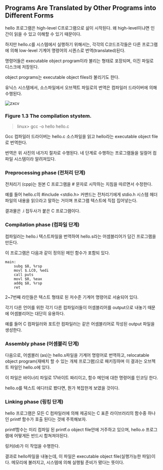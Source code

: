 ## Programs Are Translated by Other Programs into Different Forms

hello 프로그램은 high-level C프로그램으로 삶이 시작된다. 왜 high-level이냐면 인간이 읽을 수 있고 이해할 수 있기 때문이다.

하지만 hello.c를 시스템에서 실행하기 위해서는, 각각의 C코드조각들은 다른 프로그램에 의해 low-level 기계어 명령어의 시퀀스로 번역(translated)된다.

명령어들은 executable object program이라 불리는 형태로 포장되며, 이진 파일로 디스크에 저장된다.

object programs는 executable object files라 불리기도 한다.

유닉스 시스템에서, 소스파일에서 오브젝트 파일로의 번역은 컴파일러 드라이버에 의해 수행된다.

![zxcv](https://user-images.githubusercontent.com/42995061/95346055-5ff80980-08f6-11eb-8879-907a0f1ca7fd.png)

### Figure 1.3 The compilation stystem.

> linux> gcc -o hello hello.c

Gcc 컴파일러 드라이버는 hello.c 소스파일을 읽고 hello라는 executable object file로 번역한다.

번역은 위 사진의 네가지 절차로 수행된다. 네 단계로 수행하는 프로그램들을 일컬어 컴파일 시스템이라 알려져있다.

### Preprocessing phase (전처리 단계)

전처리기 (cpp)는 원본 C 프로그램을 # 문자로 시작하는 지침을 따르면서 수정한다.

예를 들어 hello.c의 #include <stdio.h> 커맨드는 전처리기에게 stdio.h 시스템 헤더파일의 내용을 읽으라고 말하는 거이며 프로그램 텍스트에 직접 집어넣는다.

결과물은 .i 접두사가 붙은 C 프로그램이다.

### Compilation phase (컴파일 단계)

컴파일러는 hello.i 텍스트파일을 번역하여 hello.s라는 어셈블리어가 담긴 프로그램을 만든다. 

이 프로그램은 다음과 같이 정의된 메인 함수가 포함되 있다.

``` assembly
main:
    subq $8, %rsp
    movl $.LC0, %edi
    call puts
    movl $0, %eax
    addq $8, %rsp
    ret
```

2~7번째 라인들은 텍스트 형태로 된 저수준 기계어 명령어로 서술되어 있다.

각기 다른 언어를 위한 각기 다른 컴파일러들이 어셈블리어를 output으로 내놓기 때문에 어셈블리어는 대단히 유용하다.

예를 들어 C 컴파일러와 포트란 컴파일러는 같은 어셈블리어로 작성된 output 파일을 생성한다.

### Assembly phase (어셈블리 단계)

다음으로, 어셈블러 (as)는 hello.s파일을 기계어 명령어로 번역하고, relocatable object program(재배치 할 수 있는 개체 프로그램)으로 패키징하며 이 결과는 오브젝트 파일인 hello.o에 있다.

이 파일은 바이너리 파일로 17바이트 짜리이고, 함수 메인에 대한 명령어를 인코딩 한다.

hello.o를 텍스트 에디터로 봤다면, 뭔가 복잡한게 보였을 것이다.

### Linking phase (링킹 단계)

hello 프로그램은 모든 C 컴파일러에 의해 제공되는 C 표준 라이브러리의 함수중 하나인 printf 함수가 호출 된다는 것에 주목해보자.

printf함수는 미리 컴파일 된 printf.o object file안에 거주하고 있으며, hello.o 프로그램에 어떻게든 반드시 합쳐져야된다.

링커(ld)가 이 작업을 수행한다.

결과로 hello파일을 내놓는데, 이 파일은 executable object file(실행가능한 파일)이다.
메모리에 불러지고, 시스템에 의해 실행될 준비가 됐다는 뜻이다.